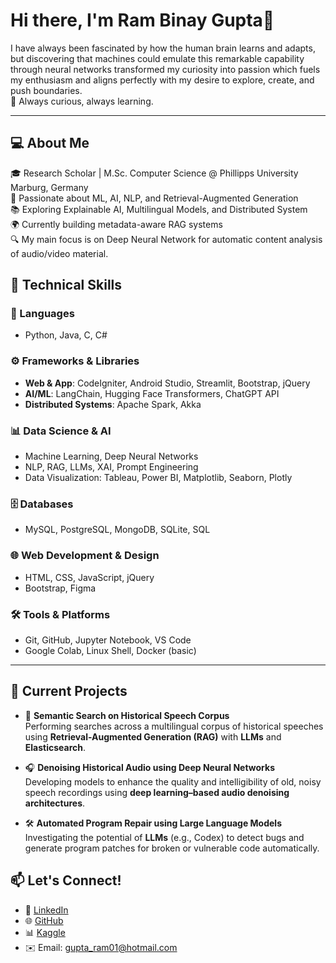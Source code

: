 # Hi there, I'm Ram Binay Gupta👋

 I have always been fascinated by how the human brain learns and adapts, but discovering that machines could emulate this remarkable capability through neural networks transformed my curiosity into passion which fuels my enthusiasm and aligns perfectly with my desire to explore, create, and push boundaries.  
 🧠 Always curious, always learning.  
 
 ---

## 💻 About Me

🎓 Research Scholar | M.Sc. Computer Science @ Phillipps University Marburg, Germany  
🧠 Passionate about ML, AI, NLP, and Retrieval-Augmented Generation  
📚 Exploring Explainable AI, Multilingual Models, and Distributed System  
🌍 Currently building metadata-aware RAG systems  
🔍 My main focus is on Deep Neural Network for automatic content analysis of audio/video material.  


## 🔨 Technical Skills

### 🧠 Languages
- Python, Java, C, C#

### ⚙️ Frameworks & Libraries
- **Web & App**: CodeIgniter, Android Studio, Streamlit, Bootstrap, jQuery  
- **AI/ML**: LangChain, Hugging Face Transformers, ChatGPT API  
- **Distributed Systems**: Apache Spark, Akka

### 📊 Data Science & AI
- Machine Learning, Deep Neural Networks  
- NLP, RAG, LLMs, XAI, Prompt Engineering  
- Data Visualization: Tableau, Power BI, Matplotlib, Seaborn, Plotly

### 🗄️ Databases
- MySQL, PostgreSQL, MongoDB, SQLite, SQL

### 🌐 Web Development & Design
- HTML, CSS, JavaScript, jQuery  
- Bootstrap, Figma

### 🛠️ Tools & Platforms
- Git, GitHub, Jupyter Notebook, VS Code  
- Google Colab, Linux Shell, Docker (basic)

---

## 🚀 Current Projects

- 🔎 **Semantic Search on Historical Speech Corpus**  
  Performing searches across a multilingual corpus of historical speeches using **Retrieval-Augmented Generation (RAG)** with **LLMs** and **Elasticsearch**.

- 🎧 **Denoising Historical Audio using Deep Neural Networks**  
  Developing models to enhance the quality and intelligibility of old, noisy speech recordings using **deep learning–based audio denoising architectures**.

- 🛠️ **Automated Program Repair using Large Language Models**  
  Investigating the potential of **LLMs** (e.g., Codex) to detect bugs and generate program patches for broken or vulnerable code automatically.


## 📫 Let's Connect!


- 💼 [LinkedIn](https://www.linkedin.com/in/ram-gupta-49a586b9/)
- 🌐 [GitHub](https://github.com/Guptaram001)
- 📊 [Kaggle](https://www.kaggle.com/rambinaygupta)
- ✉️ Email: gupta_ram01@hotmail.com 


<!--
**Guptaram001/Guptaram001** is a ✨ _special_ ✨ repository because its `README.md` (this file) appears on your GitHub profile.

Here are some ideas to get you started:

- 🔭 I’m currently working on ...
- 🌱 I’m currently learning ...
- 👯 I’m looking to collaborate on ...
- 🤔 I’m looking for help with ...
- 💬 Ask me about ...
- 📫 How to reach me: ...
- 😄 Pronouns: ...
- ⚡ Fun fact: ...
-->
